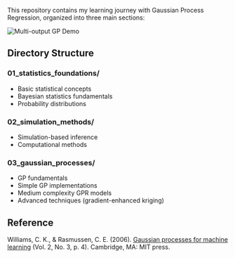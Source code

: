 This repository contains my learning journey with Gaussian Process Regression, organized into three main sections:

![Multi-output GP Demo](https://github.com/bydeng01/new2GPR/blob/main/03_gaussian_processes/simple_gpr_gif_demo/mogp_indep_demo.gif)

## Directory Structure

### 01_statistics_foundations/
- Basic statistical concepts
- Bayesian statistics fundamentals
- Probability distributions

### 02_simulation_methods/
- Simulation-based inference
- Computational methods

### 03_gaussian_processes/
- GP fundamentals
- Simple GP implementations
- Medium complexity GPR models
- Advanced techniques (gradient-enhanced kriging)

## Reference
Williams, C. K., & Rasmussen, C. E. (2006). [Gaussian processes for machine learning](https://direct.mit.edu/books/monograph/2320/Gaussian-Processes-for-Machine-Learning) (Vol. 2, No. 3, p. 4). Cambridge, MA: MIT press.
